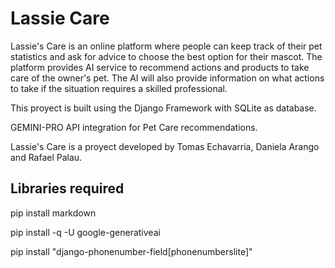 # Lassie Care
Lassie's Care is an online platform where people can keep track of their pet statistics and ask for advice to choose the best option for their mascot. 
The platform provides AI service to recommend actions and products to take care of the owner's pet. 
The AI will also provide information on what actions to take if the situation requires a skilled professional.

This proyect is built using the Django Framework with SQLite as database.

GEMINI-PRO API integration for Pet Care recommendations.

Lassie's Care is a proyect developed by Tomas Echavarria, Daniela Arango and Rafael Palau.

## Libraries required

pip install markdown

pip install -q -U google-generativeai

pip install "django-phonenumber-field[phonenumberslite]"
